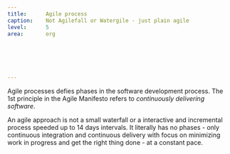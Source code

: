 ```yaml
---
title:      Agile process
caption:    Not Agilefall or Watergile - just plain agile
level:      5
area:       org






---
```


Agile processes defies phases in the software development process. The 1st principle in the Agile Manifesto refers to _continuously delivering software_.  

An agile approach is not a small waterfall or a interactive and incremental process speeded up to 14 days intervals. It literally has no phases - only continuous integration and continuous delivery with focus on minimizing work in progress and get the right thing done - at a constant pace.
